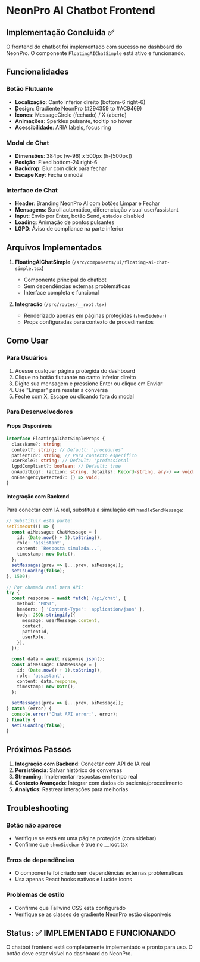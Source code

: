 # NeonPro AI Chatbot Frontend

## Implementação Concluída ✅

O frontend do chatbot foi implementado com sucesso no dashboard do NeonPro. O componente `FloatingAIChatSimple` está ativo e funcionando.

## Funcionalidades

### Botão Flutuante

- **Localização**: Canto inferior direito (bottom-6 right-6)
- **Design**: Gradiente NeonPro (#294359 to #AC9469)
- **Ícones**: MessageCircle (fechado) / X (aberto)
- **Animações**: Sparkles pulsante, tooltip no hover
- **Acessibilidade**: ARIA labels, focus ring

### Modal de Chat

- **Dimensões**: 384px (w-96) x 500px (h-[500px])
- **Posição**: Fixed bottom-24 right-6
- **Backdrop**: Blur com click para fechar
- **Escape Key**: Fecha o modal

### Interface de Chat

- **Header**: Branding NeonPro AI com botões Limpar e Fechar
- **Mensagens**: Scroll automático, diferenciação visual user/assistant
- **Input**: Envio por Enter, botão Send, estados disabled
- **Loading**: Animação de pontos pulsantes
- **LGPD**: Aviso de compliance na parte inferior

## Arquivos Implementados

1. **FloatingAIChatSimple** (`/src/components/ui/floating-ai-chat-simple.tsx`)
   - Componente principal do chatbot
   - Sem dependências externas problemáticas
   - Interface completa e funcional

2. **Integração** (`/src/routes/__root.tsx`)
   - Renderizado apenas em páginas protegidas (`showSidebar`)
   - Props configuradas para contexto de procedimentos

## Como Usar

### Para Usuários

1. Acesse qualquer página protegida do dashboard
2. Clique no botão flutuante no canto inferior direito
3. Digite sua mensagem e pressione Enter ou clique em Enviar
4. Use "Limpar" para resetar a conversa
5. Feche com X, Escape ou clicando fora do modal

### Para Desenvolvedores

#### Props Disponíveis

```typescript
interface FloatingAIChatSimpleProps {
  className?: string;
  context?: string; // Default: 'procedures'
  patientId?: string; // Para contexto específico
  userRole?: string; // Default: 'professional'
  lgpdCompliant?: boolean; // Default: true
  onAuditLog?: (action: string, details?: Record<string, any>) => void;
  onEmergencyDetected?: () => void;
}
```

#### Integração com Backend

Para conectar com IA real, substitua a simulação em `handleSendMessage`:

```typescript
// Substituir esta parte:
setTimeout(() => {
  const aiMessage: ChatMessage = {
    id: (Date.now() + 1).toString(),
    role: 'assistant',
    content: `Resposta simulada...`,
    timestamp: new Date(),
  };
  setMessages(prev => [...prev, aiMessage]);
  setIsLoading(false);
}, 1500);

// Por chamada real para API:
try {
  const response = await fetch('/api/chat', {
    method: 'POST',
    headers: { 'Content-Type': 'application/json' },
    body: JSON.stringify({
      message: userMessage.content,
      context,
      patientId,
      userRole,
    }),
  });

  const data = await response.json();
  const aiMessage: ChatMessage = {
    id: (Date.now() + 1).toString(),
    role: 'assistant',
    content: data.response,
    timestamp: new Date(),
  };

  setMessages(prev => [...prev, aiMessage]);
} catch (error) {
  console.error('Chat API error:', error);
} finally {
  setIsLoading(false);
}
```

## Próximos Passos

1. **Integração com Backend**: Conectar com API de IA real
2. **Persistência**: Salvar histórico de conversas
3. **Streaming**: Implementar respostas em tempo real
4. **Contexto Avançado**: Integrar com dados do paciente/procedimento
5. **Analytics**: Rastrear interações para melhorias

## Troubleshooting

### Botão não aparece

- Verifique se está em uma página protegida (com sidebar)
- Confirme que `showSidebar` é true no \_\_root.tsx

### Erros de dependências

- O componente foi criado sem dependências externas problemáticas
- Usa apenas React hooks nativos e Lucide icons

### Problemas de estilo

- Confirme que Tailwind CSS está configurado
- Verifique se as classes de gradiente NeonPro estão disponíveis

## Status: ✅ IMPLEMENTADO E FUNCIONANDO

O chatbot frontend está completamente implementado e pronto para uso. O botão deve estar visível no dashboard do NeonPro.
